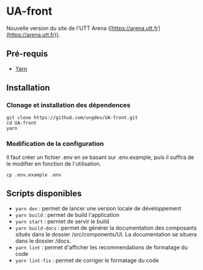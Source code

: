 # UA-front

Nouvelle version du site de l'UTT Arena ([https://arena.utt.fr](https://arena.utt.fr)).

## Pré-requis

- [Yarn](https://yarnpkg.com/fr/)

## Installation

### Clonage et installation des dépendences

```
git clone https://github.com/ungdev/UA-front.git
cd UA-front
yarn
```

### Modification de la configuration

Il faut créer un fichier .env en se basant sur .env.example, puis il suffira de le modifier en fonction de l'utilisation.

```
cp .env.example .env
```

## Scripts disponibles

- `yarn dev` : permet de lancer une version locale de développement
- `yarn build` : permet de build l'application
- `yarn start` : permet de servir le build
- `yarn build-docs` : permet de générer la documentation des composants situés dans le dossier /src/components/UI. La documentation se situera dans le dossier /docs.
- `yarn lint` : permet d'afficher les recommendations de formatage du code
- `yarn lint-fix` : permet de corriger le formatage du code
